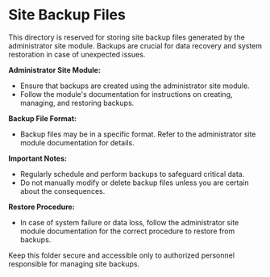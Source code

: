 # Site Backup Files

This directory is reserved for storing site backup files generated by the administrator site module. Backups are crucial for data recovery and system restoration in case of unexpected issues.

**Administrator Site Module:**
- Ensure that backups are created using the administrator site module.
- Follow the module's documentation for instructions on creating, managing, and restoring backups.

**Backup File Format:**
- Backup files may be in a specific format. Refer to the administrator site module documentation for details.

**Important Notes:**
- Regularly schedule and perform backups to safeguard critical data.
- Do not manually modify or delete backup files unless you are certain about the consequences.

**Restore Procedure:**
- In case of system failure or data loss, follow the administrator site module documentation for the correct procedure to restore from backups.

Keep this folder secure and accessible only to authorized personnel responsible for managing site backups.
